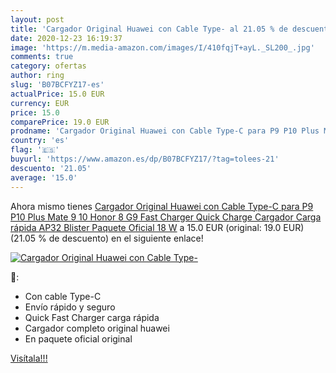 ```yaml
---
layout: post
title: 'Cargador Original Huawei con Cable Type- al 21.05 % de descuento'
date: 2020-12-23 16:19:37
image: 'https://m.media-amazon.com/images/I/410fqjT+ayL._SL200_.jpg'
comments: true
category: ofertas
author: ring
slug: 'B07BCFYZ17-es'
actualPrice: 15.0 EUR
currency: EUR
price: 15.0
comparePrice: 19.0 EUR
prodname: 'Cargador Original Huawei con Cable Type-C para P9 P10 Plus Mate 9 10 Honor 8 G9 Fast Charger Quick Charge Cargador  Carga rápida AP32 Blister Paquete Oficial 18 W'
country: 'es'
flag: '🇪🇸'
buyurl: 'https://www.amazon.es/dp/B07BCFYZ17/?tag=tolees-21'
descuento: '21.05'
average: '15.0'
---
```


Ahora mismo tienes [Cargador Original Huawei con Cable Type-C para P9 P10 Plus Mate 9 10 Honor 8 G9 Fast Charger Quick Charge Cargador  Carga rápida AP32 Blister Paquete Oficial 18 W](https://www.amazon.es/dp/B07BCFYZ17/?tag=tolees-21) a 15.0 EUR (original: 19.0 EUR) (21.05 %  de descuento) en el siguiente enlace!

[![Cargador Original Huawei con Cable Type-](https://m.media-amazon.com/images/I/410fqjT+ayL._SL200_.jpg)](https://www.amazon.es/dp/B07BCFYZ17/?tag=tolees-21)

🔎:

- Con cable Type-C
- Envío rápido y seguro
- Quick Fast Charger carga rápida
- Cargador completo original huawei
- En paquete oficial original

[Visítala!!!](https://www.amazon.es/dp/B07BCFYZ17/?tag=tolees-21)
